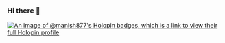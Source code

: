 ### Hi there 👋
[![An image of @manish877's Holopin badges, which is a link to view their full Holopin profile](https://holopin.me/manish877)](https://holopin.io/@manish877)

<!--
**manishmanker7489/manishmanker7489** is a ✨ _special_ ✨ repository because its `README.md` (this file) appears on your GitHub profile.

Here are some ideas to get you started:

- 🔭 I’m currently working on ...
- 🌱 I’m currently learning ...
- 👯 I’m looking to collaborate on ...
- 🤔 I’m looking for help with ...
- 💬 Ask me about ...
- 📫 How to reach me: ...
- 😄 Pronouns: ...
- ⚡ Fun fact: ...
-->
